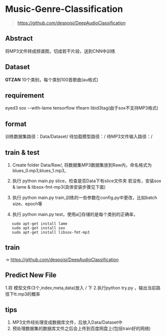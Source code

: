 # Music-Genre-Classification
 >https://github.com/despoisj/DeepAudioClassification

 
## Abstract
将MP3文件转成频谱图，切成若干片段，送到CNN中训练
## Dataset
**GTZAN**
10个类别，每个类别100首歌曲(au格式)
## requirement
eyed3
sox --with-lame
tensorflow
tflearn
libid3tag(由于sox不支持MP3格式)
## format
训练数据集路径：Data/Dataset/
待加载模型路径：/
待MP3文件输入路径：/
## train & test

 1. Create folder Data/Raw/, 将数据集MP3数据集放到Raw内，命名格式为blues_0.mp3,blues_1.mp3,.
 2. 执行 python main.py slice，检查是否Data下有slice文件夹
  若没有，安装sox & lame & libsox-fmt-mp3(具体安装步骤见下面)

 3. 执行 python main.py train,训练的一些参数在config.py中更改，比如batch size、epoch等
 4. 执行 python main.py test，使用a[]存储的是每个类别的正确率，
```
   sudo apt-get install lame
   sudo apt-get install sox
   sudo apt-get install libsox-fmt-mp3
```
## train
-> https://github.com/despoisj/DeepAudioClassification
## Predict New File
1.将 模型文件(3个,index,meta,data)放入 / 下
2.执行python try.py ，输出当前路径下tt.mp3的概率


## tips
 1. MP3文件经处理变成数据库文件，后放入Data/Dataset中
 2. 预处理数据集的数据库文件之后会上传到百度网盘上(包括train好的网络)
 